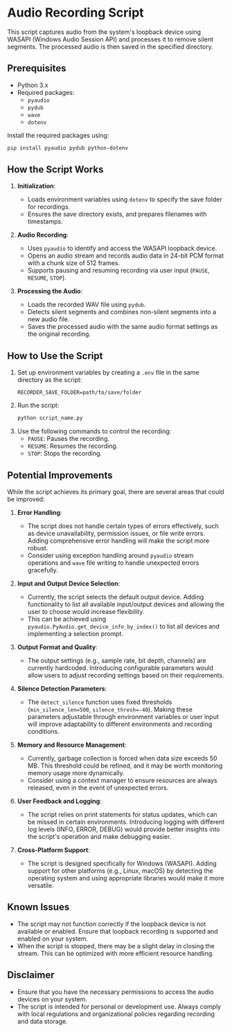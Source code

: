 # Audio Recording Script

This script captures audio from the system's loopback device using WASAPI (Windows Audio Session API) and processes it to remove silent segments. The processed audio is then saved in the specified directory.

## Prerequisites

- Python 3.x
- Required packages:
  - `pyaudio`
  - `pydub`
  - `wave`
  - `dotenv`

Install the required packages using:
```bash
pip install pyaudio pydub python-dotenv
```

## How the Script Works

1. **Initialization**:
   - Loads environment variables using `dotenv` to specify the save folder for recordings.
   - Ensures the save directory exists, and prepares filenames with timestamps.

2. **Audio Recording**:
   - Uses `pyaudio` to identify and access the WASAPI loopback device.
   - Opens an audio stream and records audio data in 24-bit PCM format with a chunk size of 512 frames.
   - Supports pausing and resuming recording via user input (`PAUSE`, `RESUME`, `STOP`).

3. **Processing the Audio**:
   - Loads the recorded WAV file using `pydub`.
   - Detects silent segments and combines non-silent segments into a new audio file.
   - Saves the processed audio with the same audio format settings as the original recording.

## How to Use the Script

1. Set up environment variables by creating a `.env` file in the same directory as the script:
   ```dotenv
   RECORDER_SAVE_FOLDER=path/to/save/folder
   ```
2. Run the script:
   ```bash
   python script_name.py
   ```
3. Use the following commands to control the recording:
   - `PAUSE`: Pauses the recording.
   - `RESUME`: Resumes the recording.
   - `STOP`: Stops the recording.

## Potential Improvements

While the script achieves its primary goal, there are several areas that could be improved:

1. **Error Handling**:
   - The script does not handle certain types of errors effectively, such as device unavailability, permission issues, or file write errors. Adding comprehensive error handling will make the script more robust.
   - Consider using exception handling around `pyaudio` stream operations and `wave` file writing to handle unexpected errors gracefully.

2. **Input and Output Device Selection**:
   - Currently, the script selects the default output device. Adding functionality to list all available input/output devices and allowing the user to choose would increase flexibility.
   - This can be achieved using `pyaudio.PyAudio.get_device_info_by_index()` to list all devices and implementing a selection prompt.

3. **Output Format and Quality**:
   - The output settings (e.g., sample rate, bit depth, channels) are currently hardcoded. Introducing configurable parameters would allow users to adjust recording settings based on their requirements.

4. **Silence Detection Parameters**:
   - The `detect_silence` function uses fixed thresholds (`min_silence_len=500`, `silence_thresh=-40`). Making these parameters adjustable through environment variables or user input will improve adaptability to different environments and recording conditions.

5. **Memory and Resource Management**:
   - Currently, garbage collection is forced when data size exceeds 50 MB. This threshold could be refined, and it may be worth monitoring memory usage more dynamically.
   - Consider using a context manager to ensure resources are always released, even in the event of unexpected errors.

6. **User Feedback and Logging**:
   - The script relies on print statements for status updates, which can be missed in certain environments. Introducing logging with different log levels (INFO, ERROR, DEBUG) would provide better insights into the script's operation and make debugging easier.

7. **Cross-Platform Support**:
   - The script is designed specifically for Windows (WASAPI). Adding support for other platforms (e.g., Linux, macOS) by detecting the operating system and using appropriate libraries would make it more versatile.

## Known Issues

- The script may not function correctly if the loopback device is not available or enabled. Ensure that loopback recording is supported and enabled on your system.
- When the script is stopped, there may be a slight delay in closing the stream. This can be optimized with more efficient resource handling.

## Disclaimer

- Ensure that you have the necessary permissions to access the audio devices on your system.
- The script is intended for personal or development use. Always comply with local regulations and organizational policies regarding recording and data storage.